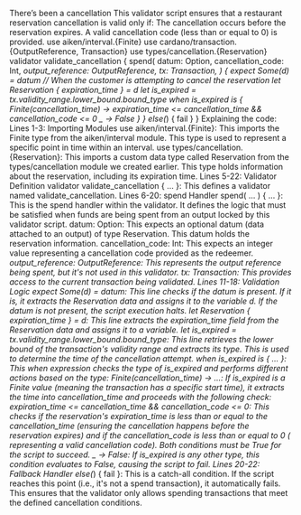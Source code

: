  There’s been a cancellation
This validator script ensures that a restaurant reservation cancellation is valid only if:
The cancellation occurs before the reservation expires.
A valid cancellation code (less than or equal to 0) is provided.
use aiken/interval.{Finite}
use cardano/transaction.{OutputReference, Transaction}
use types/cancellation.{Reservation}
validator validate_cancellation {
 spend(
   datum: Option<Reservation>,
   cancellation_code: Int,
   _output_reference: OutputReference,
   tx: Transaction,
 ) {
   expect Some(d) = datum
   // When the customer is attempting to cancel the reservation
   let Reservation { expiration_time } = d
   let is_expired = tx.validity_range.lower_bound.bound_type
   when is_expired is {
     Finite(cancellation_time) ->
       expiration_time <= cancellation_time && cancellation_code <= 0
     _ -> False
   }
 }
 else(_) {
   fail
 }
}
Explaining the code:
Lines 1-3: Importing Modules
use aiken/interval.{Finite}: This imports the Finite type from the aiken/interval module. This type is used to represent a specific point in time within an interval.
use types/cancellation.{Reservation}: This imports a custom data type called Reservation from the types/cancellation module we created earlier. This type holds information about the reservation, including its expiration time.
Lines 5-22: Validator Definition
validator validate_cancellation { … }: This defines a validator named validate_cancellation. 
Lines 6-20: spend Handler
spend( ... ) { ... }: This is the spend handler within the validator. It defines the logic that must be satisfied when funds are being spent from an output locked by this validator script.
datum: Option<Reservation>: This expects an optional datum (data attached to an output) of type Reservation. This datum holds the reservation information.
cancellation_code: Int: This expects an integer value representing a cancellation code provided as the redeemer.
_output_reference: OutputReference: This represents the output reference being spent, but it's not used in this validator.
tx: Transaction: This provides access to the current transaction being validated.
Lines 11-18: Validation Logic
expect Some(d) = datum: This line checks if the datum is present. If it is, it extracts the Reservation data and assigns it to the variable d. If the datum is not present, the script execution halts.
let Reservation { expiration_time } = d: This line extracts the expiration_time field from the Reservation data and assigns it to a variable.
let is_expired = tx.validity_range.lower_bound.bound_type: This line retrieves the lower bound of the transaction's validity range and extracts its type. This is used to determine the time of the cancellation attempt.
when is_expired is { ... }: This when expression checks the type of is_expired and performs different actions based on the type:
Finite(cancellation_time) -> ...: If is_expired is a Finite value (meaning the transaction has a specific start time), it extracts the time into cancellation_time and proceeds with the following check:
expiration_time <= cancellation_time && cancellation_code <= 0: This checks if the reservation's expiration_time is less than or equal to the cancellation_time (ensuring the cancellation happens before the reservation expires) and if the cancellation_code is less than or equal to 0 ( representing a valid cancellation code). Both conditions must be True for the script to succeed.
 _ -> False: If is_expired is any other type, this condition evaluates to False, causing the script to fail.
Lines 20-22: Fallback Handler
else(_) { fail }: This is a catch-all condition. If the script reaches this point (i.e., it's not a spend transaction), it automatically fails. This ensures that the validator only allows spending transactions that meet the defined cancellation conditions.
